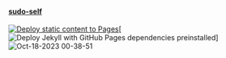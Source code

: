 #### <a href="https://sudo-self.com">sudo-self</a><br>
[![Deploy static content to Pages](https://github.com/sudo-self/sudo-self/actions/workflows/static.yml/badge.svg)](https://github.com/sudo-self/sudo-self/actions/workflows/static.yml)[![Deploy Jekyll with GitHub Pages dependencies preinstalled](https://github.com/sudo-self/sudo-self.github.io/actions/workflows/jekyll-gh-pages.yml/badge.svg)]![Oct-18-2023 00-38-51](https://github.com/sudo-self/sudo-self/assets/119916323/c16cda7d-b974-4692-9bd2-74001046f39b)
